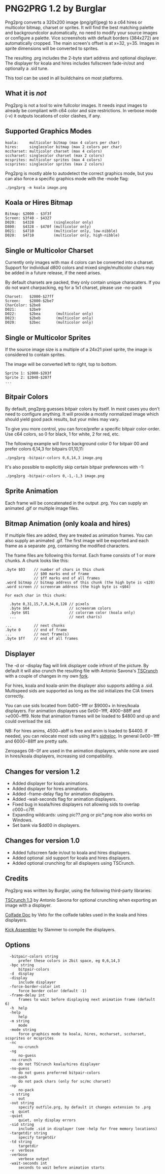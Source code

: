 # PNG2PRG 1.2 by Burglar

Png2prg converts a 320x200 image (png/gif/jpeg) to a c64 hires or
multicolor bitmap, charset or sprites. It will find the best matching palette
and backgroundcolor automatically, no need to modify your source images or
configure a palette.
Vice screenshots with default borders (384x272) are automatically cropped.
The main screen's offset is at x=32, y=35.
Images in sprite dimensions will be converted to sprites.

The resulting .prg includes the 2-byte start address and optional displayer.
The displayer for koala and hires includes fullscreen fade-in/out and
optionally a .sid tune.

This tool can be used in all buildchains on most platforms.

## What it is *not*

Png2prg is not a tool to wire fullcolor images. It needs input images to
already be compliant with c64 color and size restrictions.
In verbose mode (-v) it outputs locations of color clashes, if any.

## Supported Graphics Modes

    koala:     multicolor bitmap (max 4 colors per char)
    hires:     singlecolor bitmap (max 2 colors per char)
    mccharset: multicolor charset (max 4 colors)
    sccharset: singlecolor charset (max 2 colors)
    mcsprites: multicolor sprites (max 4 colors)
    scsprites: singlecolor sprites (max 2 colors)

Png2prg is mostly able to autodetect the correct graphics mode, but you can
also force a specific graphics mode with the -mode flag:

    ./png2prg -m koala image.png

## Koala or Hires Bitmap

    Bitmap: $2000 - $3f3f
    Screen: $3f40 - $4327
    D020:   $4328         (singlecolor only)
    D800:   $4328 - $470f (multicolor only)
    D021:   $4710         (multicolor only, low-nibble)
    D020:   $4710         (multicolor only, high-nibble)

## Single or Multicolor Charset

Currently only images with max 4 colors can be converted into a charset.
Support for individual d800 colors and mixed single/multicolor chars may be
added in a future release, if the need arises.

By default charsets are packed, they only contain unique characaters.
If you do not want charpacking, eg for a 1x1 charset, please use -no-pack

    Charset:   $2000-$27ff
    Screen:    $2800-$2be7
    CharColor: $2be8
    D021:      $2be9
    D022:      $2bea       (multicolor only)
    D023:      $2beb       (multicolor only)
    D020:      $2bec       (multicolor only)

## Single or Multicolor Sprites

If the source image size is a multiple of a 24x21 pixel sprite,
the image is considered to contain sprites.

The image will be converted left to right, top to bottom.

    Sprite 1: $2000-$203f
    Sprite 2: $2040-$207f
    ...

## Bitpair Colors

By default, png2prg guesses bitpair colors by itself. In most cases you
don't need to configure anything. It will provide a mostly normalized image
which should yield good pack results, but your miles may vary.

To give you more control, you can force/prefer a specific bitpair
color-order. Use c64 colors, so 0 for black, 1 for white, 2 for red, etc.

The following example will force background color 0 for bitpair 00 and
prefer colors 6,14,3 for bitpairs 01,10,11:

    ./png2prg -bitpair-colors 0,6,14,3 image.png

It's also possible to explicitly skip certain bitpair preferences with -1:

    ./png2prg -bitpair-colors 0,-1,-1,3 image.png

## Sprite Animation

Each frame will be concatenated in the output .prg.
You can supply an animated .gif or multiple image files.

## Bitmap Animation (only koala and hires)

If multiple files are added, they are treated as animation frames.
You can also supply an animated .gif.
The first image will be exported and each frame as a separate .prg,
containing the modified characters.

The frame files are following this format.
Each frame consists of 1 or more chunks. A chunk looks like this:

    .byte $03    // number of chars in this chunk
                 // $00 marks end of frame
                 // $ff marks end of all frames
    .word bitmap // bitmap address of this chunk (the high byte is <$20)
    .word screen // screenram address (the high byte is <$04)

    For each char in this chunk:

      .byte 0,31,15,7,8,34,0,128 // pixels
      .byte $64                  // screenram colors
      .byte $01                  // colorram color (koala only)
      ...                        // next char(s)

    ...          // next chunks
    .byte 0      // end of frame
    ...          // next frame(s)
    .byte $ff    // end of all frames

## Displayer

The -d or -display flag will link displayer code infront of the picture.
By default it will also crunch the resulting file with Antonio Savona's
[TSCrunch](https://github.com/tonysavon/TSCrunch/) with a couple of changes in my own [fork](https://github.com/staD020/TSCrunch/).

For hires, koala and koala-anim the displayer also supports adding a .sid.
Multispeed sids are supported as long as the sid initializes the CIA timers
correctly.

You can use sids located from $0d00-$1fff or $9000+ in hires/koala displayers.
For animation displayers use $0e00-$1fff, $4900-$88ff and >$e000-$fff9.
Note that animation frames will be loaded to $4800 and up and could overload
the sid.

NB: For hires anims, $4500-$abff is free and anim is loaded to $4400.
If needed, you can relocate most sids using lft's [sidreloc](http://www.linusakesson.net/software/sidreloc/index.php).
In general $0e00-$1fff and $6000-$88ff are pretty safe.

Zeropages $08-$0f are used in the animation displayers, while none are used
in hires/koala displayers, increasing sid compatibility.

## Changes for version 1.2

 - Added displayer for koala animations.
 - Added displayer for hires animations.
 - Added -frame-delay flag for animation displayers.
 - Added -wait-seconds flag for animation displayers.
 - Fixed bug in koala/hires displayers not allowing sids to overlap $c000-$c7ff.
 - Expanding wildcards: using pic??.png or pic*.png now also works on Windows.
 - Set bank via $dd00 in displayers.

## Changes for version 1.0

 - Added fullscreen fade in/out to koala and hires displayers.
 - Added optional .sid support for koala and hires displayers.
 - Added optional crunching for all displayers using TSCrunch.

## Credits

Png2prg was written by Burglar, using the following third-party libraries:

[TSCrunch 1.3](https://github.com/tonysavon/TSCrunch/) by Antonio Savona for optional crunching when exporting
an image with a displayer.

[Colfade Doc](https://csdb.dk/release/?id=132276) by Veto for the colfade
tables used in the koala and hires displayers.

[Kick Assembler](http://www.theweb.dk/KickAssembler/) by Slammer to compile the displayers.

## Options

```
  -bitpair-colors string
      prefer these colors in 2bit space, eg 0,6,14,3
  -bpc string
      bitpair-colors
  -d  display
  -display
      include displayer
  -force-border-color int
      force border color (default -1)
  -frame-delay int
      frames to wait before displaying next animation frame (default 6)
  -h  help
  -help
      help
  -m string
      mode
  -mode string
      force graphics mode to koala, hires, mccharset, sccharset, scsprites or mcsprites
  -nc
      no-crunch
  -ng
      no-guess
  -no-crunch
      do not TSCrunch koala/hires displayer
  -no-guess
      do not guess preferred bitpair-colors
  -no-pack
      do not pack chars (only for sc/mc charset)
  -np
      no-pack
  -o string
      out
  -out string
      specify outfile.prg, by default it changes extension to .prg
  -q  quiet
  -quiet
      quiet, only display errors
  -sid string
      include .sid in displayer (see -help for free memory locations)
  -targetdir string
      specify targetdir
  -td string
      targetdir
  -v  verbose
  -verbose
      verbose output
  -wait-seconds int
      seconds to wait before animation starts
```
